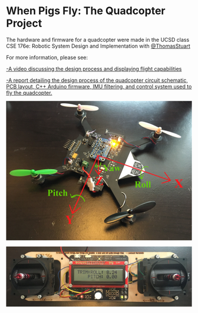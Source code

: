 # When Pigs Fly: The Quadcopter Project
The hardware and firmware for a quadcopter were made in the UCSD class CSE 176e: Robotic System Design and Implementation with [@ThomasStuart](https://github.com/ThomasStuart)

For more information, please see:

[-A video discussing the design process and displaying flight capabilities](https://www.youtube.com/watch?v=QjpneSxLLBc)

[-A report detailing the design process of the quadcopter circuit schematic, PCB layout, C++ Arduino firmware, IMU filtering, and control system used to fly the quadcopter.](./Quadcopter_Report.pdf)

![orientation](./hardware_2.0/IMAGES/orientation.jpg)

![remote](./hardware_2.0/IMAGES/remote.jpg)
